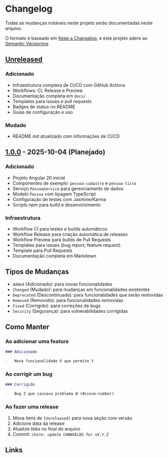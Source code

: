 # Changelog

Todas as mudanças notáveis neste projeto serão documentadas neste arquivo.

O formato é baseado em [Keep a Changelog](https://keepachangelog.com/pt-BR/1.0.0/),
e este projeto adere ao [Semantic Versioning](https://semver.org/lang/pt-BR/).

## [Unreleased]

### Adicionado

-   Infraestrutura completa de CI/CD com GitHub Actions
-   Workflows: CI, Release e Preview
-   Documentação completa em `docs/`
-   Templates para issues e pull requests
-   Badges de status no README
-   Guias de configuração e uso

### Mudado

-   README.md atualizado com informações de CI/CD

## [1.0.0] - 2025-10-04 (Planejado)

### Adicionado

-   Projeto Angular 20 inicial
-   Componentes de exemplo: `pessoa-cadastro` e `pessoa-lista`
-   Serviço `PessoaService` para gerenciamento de dados
-   Modelo `Pessoa` com tipagem TypeScript
-   Configuração de testes com Jasmine/Karma
-   Scripts npm para build e desenvolvimento

### Infraestrutura

-   Workflow CI para testes e builds automáticos
-   Workflow Release para criação automática de releases
-   Workflow Preview para builds de Pull Requests
-   Templates para issues (bug report, feature request)
-   Template para Pull Requests
-   Documentação completa em Markdown

## Tipos de Mudanças

-   `Added` (Adicionado): para novas funcionalidades
-   `Changed` (Mudado): para mudanças em funcionalidades existentes
-   `Deprecated` (Descontinuado): para funcionalidades que serão removidas
-   `Removed` (Removido): para funcionalidades removidas
-   `Fixed` (Corrigido): para correções de bugs
-   `Security` (Segurança): para vulnerabilidades corrigidas

## Como Manter

### Ao adicionar uma feature

```markdown
### Adicionado

-   Nova funcionalidade X que permite Y
```

### Ao corrigir um bug

```markdown
### Corrigido

-   Bug Z que causava problema W (#issue-number)
```

### Ao fazer uma release

1. Mova itens de `[Unreleased]` para nova seção com versão
2. Adicione data da release
3. Atualize links no final do arquivo
4. Commit: `chore: update CHANGELOG for vX.Y.Z`

## Links

[Unreleased]: https://github.com/mgnischor/aula-sistemas-frontend/compare/v1.0.0...HEAD
[1.0.0]: https://github.com/mgnischor/aula-sistemas-frontend/releases/tag/v1.0.0
